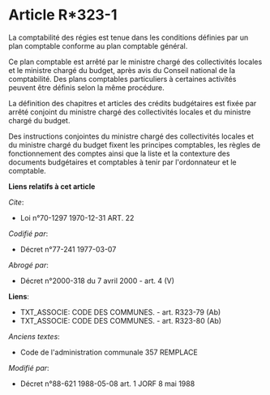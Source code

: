 # Article R*323-1

La comptabilité des régies est tenue dans les conditions définies par un plan comptable conforme au plan comptable général.

Ce plan comptable est arrêté par le ministre chargé des collectivités locales et le ministre chargé du budget, après avis du
Conseil national de la comptabilité. Des plans comptables particuliers à certaines activités peuvent être définis selon la
même procédure.

La définition des chapitres et articles des crédits budgétaires est fixée par arrêté conjoint du ministre chargé des
collectivités locales et du ministre chargé du budget.

Des instructions conjointes du ministre chargé des collectivités locales et du ministre chargé du budget fixent les principes
comptables, les règles de fonctionnement des comptes ainsi que la liste et la contexture des documents budgétaires et
comptables à tenir par l'ordonnateur et le comptable.

**Liens relatifs à cet article**

_Cite_:

  - Loi n°70-1297 1970-12-31 ART. 22

_Codifié par_:

  - Décret n°77-241 1977-03-07

_Abrogé par_:

  - Décret n°2000-318 du 7 avril 2000 - art. 4 (V)

**Liens**:

  - TXT_ASSOCIE: CODE DES COMMUNES. - art. R323-79 (Ab)
  - TXT_ASSOCIE: CODE DES COMMUNES. - art. R323-80 (Ab)

_Anciens textes_:

  - Code de l'administration communale 357 REMPLACE

_Modifié par_:

  - Décret n°88-621 1988-05-08 art. 1 JORF 8 mai 1988
